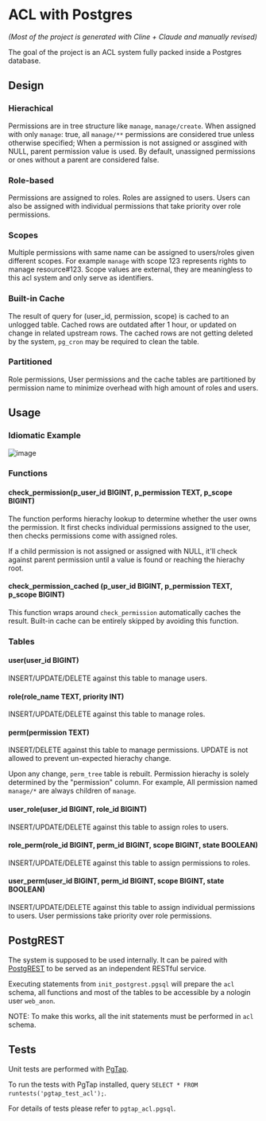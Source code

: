 # ACL with Postgres

*(Most of the project is generated with Cline + Claude and manually revised)*

The goal of the project is an ACL system fully packed inside a Postgres database.

## Design

### Hierachical
Permissions are in tree structure like `manage`, `manage/create`. When assigned with only `manage`: true, all `manage/**` permissions are considered true unless otherwise specified; When a permission is not assigned or assgined with NULL, parent permission value is used. By default, unassigned permissions or ones without a parent are considered false.

### Role-based
Permissions are assigned to roles. Roles are assigned to users. Users can also be assigned with individual permissions that take priority over role permissions.

### Scopes
Multiple permissions with same name can be assigned to users/roles given different scopes. For example `manage` with scope 123 represents rights to manage resource#123. Scope values are external, they are meaningless to this acl system and only serve as identifiers.

### Built-in Cache
The result of query for (user_id, permission, scope) is cached to an unlogged table. Cached rows are outdated after 1 hour, or updated on change in related upstream rows. The cached rows are not getting deleted by the system, `pg_cron` may be required to clean the table.

### Partitioned
Role permissions, User permissions and the cache tables are partitioned by permission name to minimize overhead with high amount of roles and users.

## Usage

### Idiomatic Example
![image](https://github.com/user-attachments/assets/58f6f2b3-0194-433e-a09a-f8b9a440c970)

### Functions

#### check_permission(p_user_id BIGINT, p_permission TEXT, p_scope BIGINT)

The function performs hierachy lookup to determine whether the user owns the permission. It first checks individual permissions assigned to the user, then checks permissions come with assigned roles.

If a child permission is not assigned or assigned with NULL, it'll check against parent permission until a value is found or reaching the hierachy root.

#### check_permission_cached (p_user_id BIGINT, p_permission TEXT, p_scope BIGINT)

This function wraps around `check_permission` automatically caches the result. Built-in cache can be entirely skipped by avoiding this function.

### Tables

#### user(user_id BIGINT)

INSERT/UPDATE/DELETE against this table to manage users.

#### role(role_name TEXT, priority INT)

INSERT/UPDATE/DELETE against this table to manage roles.

#### perm(permission TEXT)

INSERT/DELETE against this table to manage permissions. UPDATE is not allowed to prevent un-expected hierachy change.

Upon any change, `perm_tree` table is rebuilt. Permission hierachy is solely determined by the "permission" column. For example, All permission named `manage/*` are always children of `manage`.

#### user_role(user_id BIGINT, role_id BIGINT)

INSERT/UPDATE/DELETE against this table to assign roles to users.

#### role_perm(role_id BIGINT, perm_id BIGINT, scope BIGINT, state BOOLEAN)

INSERT/UPDATE/DELETE against this table to assign permissions to roles.

#### user_perm(user_id BIGINT, perm_id BIGINT, scope BIGINT, state BOOLEAN)

INSERT/UPDATE/DELETE against this table to assign individual permissions to users. User permissions take priority over role permissions.


## PostgREST

The system is supposed to be used internally. It can be paired with [PostgREST](https://github.com/PostgREST/postgrest) to be served as an independent RESTful service.

Executing statements from `init_postgrest.pgsql` will prepare the `acl` schema, all functions and most of the tables to be accessible by a nologin user `web_anon`.

NOTE: To make this works, all the init statements must be performed in `acl` schema.

## Tests

Unit tests are performed with [PgTap](https://pgtap.org).

To run the tests with PgTap installed, query `SELECT * FROM runtests('pgtap_test_acl');`.

For details of tests please refer to `pgtap_acl.pgsql`.
